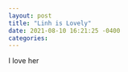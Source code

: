 ```yaml
---
layout: post
title: "Linh is Lovely"
date: 2021-08-10 16:21:25 -0400
categories: 
---
```


I love her